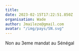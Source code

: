```yaml
---
title: 
date: 2023-02-15T17:22:51.850Z
organisation: Wade
author: Jmaileze@gmail.com 
avatar: "/img/pays/SN.svg"
---
```


Non au 3eme mandat au Sénégal 
